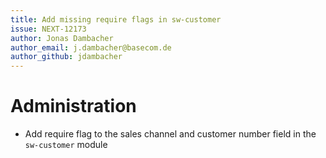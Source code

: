 ```yaml
---
title: Add missing require flags in sw-customer
issue: NEXT-12173
author: Jonas Dambacher
author_email: j.dambacher@basecom.de
author_github: jdambacher
---
```

# Administration
* Add require flag to the sales channel and customer number field in the `sw-customer` module
